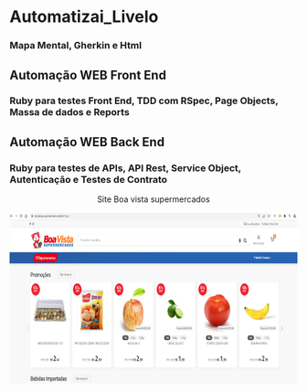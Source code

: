 # Automatizai_Livelo
### Mapa Mental, Gherkin e Html
## Automação WEB Front End
### Ruby para testes Front End, TDD com RSpec, Page Objects, Massa de dados e Reports
## Automação WEB Back End
### Ruby para testes de APIs, API Rest, Service Object, Autenticação e Testes de Contrato

<center>Site Boa vista supermercados</center> 

<p align="center">
  <img width="780" height="300" src="https://github.com/cristiancfe/Automatizai_Livelo/blob/main/imagens/Site_Boa_Vista%20Supermercados.png">
</p>

